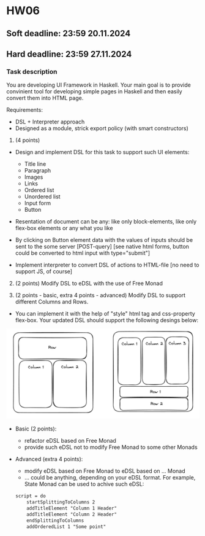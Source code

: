# HW06
## Soft deadline: 23:59 20.11.2024
## Hard deadline: 23:59 27.11.2024

### Task description
You are developing UI Framework in Haskell. Your main goal is to provide convinient tool for developing simple pages in Haskell and then easily convert them into HTML page.


Requirements:
* DSL + Interpreter approach
* Designed as a module, strick export policy (with smart constructors)

1. (4 points)  
* Design and implement DSL for this task to support such UI elements:
    * Title line
    * Paragraph
    * Images
    * Links
    * Ordered list
    * Unordered list
    * Input form
    * Button 

* Resentation of document can be any: like only block-elements, like only flex-box elements or any what you like

* By clicking on Button element data with the values of inputs should be sent to the some server [POST-query] [see native html forms, button could be converted to html input with type="submit"]

* Implement interpreter to convert DSL of actions to HTML-file [no need to support JS, of course]

2. (2 points) Modify DSL to eDSL with the use of Free Monad 

3. (2 points - basic, extra 4 points - advanced) Modify DSL to support different Columns and Rows. 

* You can implement it with the help of "style" html tag and css-property flex-box. Your updated DSL should support the following desings below:

![Example of supported designs](supported_designs.png)

* Basic (2 points): 
    - refactor eDSL based on Free Monad
    - provide such eDSL not to modify Free Monad to some other Monads

* Advanced (extra 4 points): 
    - modify eDSL based on Free Monad to eDSL based on ... Monad
    - ... could be anything, depending on your eDSL format. For example, State Monad can be used to achive such eDSL:

    ```
    script = do
        startSplittingToColumns 2
        addTitleElement "Column 1 Header"
        addTitleElement "Column 2 Header"
        endSplittingToColumns
        addOrderedList 1 "Some point"
    ```

